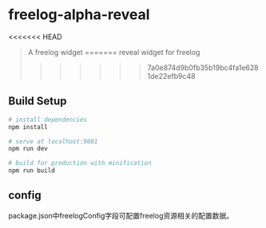 # freelog-alpha-reveal

<<<<<<< HEAD
> A freelog widget
=======
> reveal widget for freelog
>>>>>>> 7a0e874d9b0fb35b19bc4fa1e6281de22efb9c48

## Build Setup

``` bash
# install dependencies
npm install

# serve at localhost:9001
npm run dev

# build for production with minification
npm run build
```


## config
package.json中freelogConfig字段可配置freelog资源相关的配置数据。